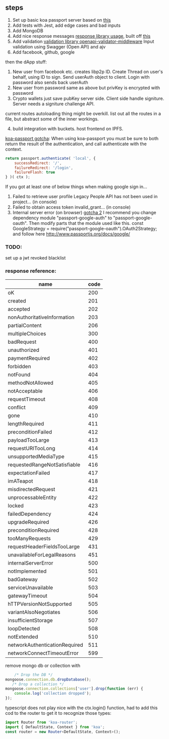 ## steps

1. Set up basic koa passport server based on [this](https://github.com/rkusa/koa-passport-example)
2. Add tests with Jest, add edge cases and bad inputs
3. Add MongoDB
4. Add nice response messages [response library usage](https://github.com/Army-U/koa-response2), built off [this](https://github.com/jeffijoe/koa-respond)
5. Add validation [validation library openapi-validator-middleware](https://github.com/PayU/openapi-validator-middleware) Input validation using Swagger (Open API) and ajv
6. Add facebook, github, google

then the dApp stuff:

1. New user from facebook etc. creates libp2p ID. Create Thread on user's behalf, using ID to sign. Send userAuth object to client. Login with password also sends back userAuth
2. New user from password same as above but privKey is encrypted with password
3. Crypto wallets just save pubKey server side. Client side handle signiture. Server needs a signiture challenge API.

current routes autoloading thing might be overkill. list out all the routes in a file, but abstract some of the inner workings.

4. build integration with buckets. host frontend on IPFS.

[koa-passport gotcha](https://stackoverflow.com/questions/57128108/koa-passport-authentication-always-returns-4xx):
When using koa-passport you must be sure to both return the result of the authentication, and call authenticate with the context.

``` js
return passport.authenticate( 'local', {
    successRedirect: '/',
    failureRedirect: '/login',
    failureFlash: true
} )( ctx );
```

If you got at least one of below things when making google sign in...

1. Failed to retrieve user profile Legacy People API has not been used in project... (in console)
2. Failed to obtain access token invalid_grant... (in console)
3. Internal server error (on browser)
[gotcha 2](https://github.com/rkusa/koa-passport-example/issues/30)
I recommend you change dependency module "passport-google-auth" to "passport-google-oauth".
Then modify parts that the module used like this.
const GoogleStrategy = require("passport-google-oauth").OAuth2Strategy;
and follow here http://www.passportjs.org/docs/google/


### TODO:
set up a jwt revoked blacklist

### response reference:

| name                          | code |
|-------------------------------|------|
| oK                            | 200  |
| created                       | 201  |
| accepted                      | 202  |
| nonAuthoritativeInformation   | 203  |
| partialContent                | 206  |
| multipleChoices               | 300  |
| badRequest                    | 400  |
| unauthorized                  | 401  |
| paymentRequired               | 402  |
| forbidden                     | 403  |
| notFound                      | 404  |
| methodNotAllowed              | 405  |
| notAcceptable                 | 406  |
| requestTimeout                | 408  |
| conflict                      | 409  |
| gone                          | 410  |
| lengthRequired                | 411  |
| preconditionFailed            | 412  |
| payloadTooLarge               | 413  |
| requestURITooLong             | 414  |
| unsupportedMediaType          | 415  |
| requestedRangeNotSatisfiable  | 416  |
| expectationFailed             | 417  |
| imATeapot                     | 418  |
| misdirectedRequest            | 421  |
| unprocessableEntity           | 422  |
| locked                        | 423  |
| failedDependency              | 424  |
| upgradeRequired               | 426  |
| preconditionRequired          | 428  |
| tooManyRequests               | 429  |
| requestHeaderFieldsTooLarge   | 431  |
| unavailableForLegalReasons    | 451  |
| internalServerError           | 500  |
| notImplemented                | 501  |
| badGateway                    | 502  |
| serviceUnavailable            | 503  |
| gatewayTimeout                | 504  |
| hTTPVersionNotSupported       | 505  |
| variantAlsoNegotiates         | 506  |
| insufficientStorage           | 507  |
| loopDetected                  | 508  |
| notExtended                   | 510  |
| networkAuthenticationRequired | 511  |
| networkConnectTimeoutError    | 599  |

remove mongo db or collection with 

```js
    /* Drop the DB */
mongoose.connection.db.dropDatabase();
   /* Drop a collection */
mongoose.connection.collections['user'].drop(function (err) {
    console.log('collection dropped');
});
```

typescript does not play nice with the ctx.login() function, had to add this cod to the router to get it to recognize those types:

```ts
import Router from 'koa-router';
import { DefaultState, Context } from 'koa';
const router = new Router<DefaultState, Context>();
```
